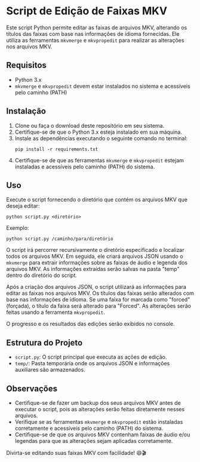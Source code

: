 # Script de Edição de Faixas MKV

Este script Python permite editar as faixas de arquivos MKV, alterando os títulos das faixas com base nas informações de idioma fornecidas. Ele utiliza as ferramentas `mkvmerge` e `mkvpropedit` para realizar as alterações nos arquivos MKV.

## Requisitos

- Python 3.x
- `mkvmerge` e `mkvpropedit` devem estar instalados no sistema e acessíveis pelo caminho (PATH)

## Instalação

1. Clone ou faça o download deste repositório em seu sistema.
2. Certifique-se de que o Python 3.x esteja instalado em sua máquina.
3. Instale as dependências executando o seguinte comando no terminal:
   ```
   pip install -r requirements.txt
   ```
4. Certifique-se de que as ferramentas `mkvmerge` e `mkvpropedit` estejam instaladas e acessíveis pelo caminho (PATH) do sistema.

## Uso

Execute o script fornecendo o diretório que contém os arquivos MKV que deseja editar:

```
python script.py <diretório>
```

Exemplo:

```
python script.py /caminho/para/diretório
```

O script irá percorrer recursivamente o diretório especificado e localizar todos os arquivos MKV. Em seguida, ele criará arquivos JSON usando o `mkvmerge` para extrair informações sobre as faixas de áudio e legenda dos arquivos MKV. As informações extraídas serão salvas na pasta "temp" dentro do diretório do script.

Após a criação dos arquivos JSON, o script utilizará as informações para editar as faixas nos arquivos MKV. Os títulos das faixas serão alterados com base nas informações de idioma. Se uma faixa for marcada como "forced" (forçada), o título da faixa será alterado para "Forced". As alterações serão feitas usando a ferramenta `mkvpropedit`.

O progresso e os resultados das edições serão exibidos no console.

## Estrutura do Projeto

- `script.py`: O script principal que executa as ações de edição.
- `temp/`: Pasta temporária onde os arquivos JSON e informações auxiliares são armazenados.

## Observações

- Certifique-se de fazer um backup dos seus arquivos MKV antes de executar o script, pois as alterações serão feitas diretamente nesses arquivos.
- Verifique se as ferramentas `mkvmerge` e `mkvpropedit` estão instaladas corretamente e acessíveis pelo caminho (PATH) do sistema.
- Certifique-se de que os arquivos MKV contenham faixas de áudio e/ou legendas para que as alterações sejam aplicadas corretamente.

Divirta-se editando suas faixas MKV com facilidade! 😄🎬
